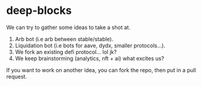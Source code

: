 # deep-blocks

We can try to gather some ideas to take a shot at.  

1. Arb bot (i.e arb between stable/stable).  
2. Liquidation bot (i.e bots for aave, dydx, smaller protocols...).  
3. We fork an existing defi protocol... lol jk? 
4. We keep brainstorming (analytics, nft + ai) what excites us?  

If you want to work on another idea, you can fork the repo, then put in a pull request.  
